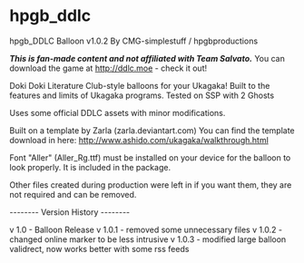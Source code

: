 # hpgb_ddlc
hpgb_DDLC Balloon v1.0.2
By CMG-simplestuff / hpgbproductions

***This is fan-made content and not affiliated with Team Salvato.***
You can download the game at http://ddlc.moe - check it out!

Doki Doki Literature Club-style balloons for your Ukagaka!
Built to the features and limits of Ukagaka programs.
Tested on SSP with 2 Ghosts

Uses some official DDLC assets with minor modifications.

Built on a template by Zarla (zarla.deviantart.com)
You can find the template download in here: http://www.ashido.com/ukagaka/walkthrough.html

Font "Aller" (Aller_Rg.ttf) must be installed on your device for the balloon to look properly.
It is included in the package.

Other files created during production were left in if you want them, they are not required and can be removed.

-------- Version History --------

v 1.0   - Balloon Release
v 1.0.1 - removed some unnecessary files
v 1.0.2 - changed online marker to be less intrusive
v 1.0.3 - modified large balloon validrect, now works better with some rss feeds
